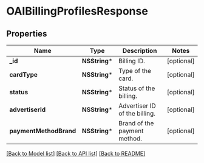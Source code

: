 # OAIBillingProfilesResponse

## Properties
Name | Type | Description | Notes
------------ | ------------- | ------------- | -------------
**_id** | **NSString*** | Billing ID. | [optional] 
**cardType** | **NSString*** | Type of the card. | [optional] 
**status** | **NSString*** | Status of the billing. | [optional] 
**advertiserId** | **NSString*** | Advertiser ID of the billing. | [optional] 
**paymentMethodBrand** | **NSString*** | Brand of the payment method. | [optional] 

[[Back to Model list]](../README.md#documentation-for-models) [[Back to API list]](../README.md#documentation-for-api-endpoints) [[Back to README]](../README.md)


